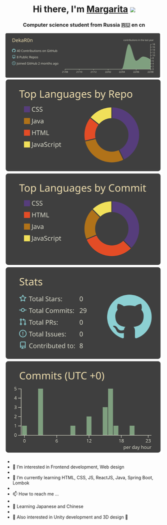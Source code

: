   
<h1 align="center">Hi there, I'm <a href="https://github.com/DekaR0n" target="_blank">Margarita</a> 
<img src="https://github.com/blackcater/blackcater/raw/main/images/Hi.gif" height="32"/></h1>
<h3 align="center">Computer science student from Russia 🇷🇺 en cn</h3>

[![](https://raw.githubusercontent.com/DekaR0n/profile-summary-cards-example/master/profile-summary-card-output/zenburn/0-profile-details.svg)](https://github.com/vn7n24fzkq/github-profile-summary-cards)
[![](https://raw.githubusercontent.com/DekaR0n/profile-summary-cards-example/master/profile-summary-card-output/zenburn/1-repos-per-language.svg)](https://github.com/vn7n24fzkq/github-profile-summary-cards) [![](https://raw.githubusercontent.com/DekaR0n/profile-summary-cards-example/master/profile-summary-card-output/zenburn/2-most-commit-language.svg)](https://github.com/vn7n24fzkq/github-profile-summary-cards)
[![](https://raw.githubusercontent.com/DekaR0n/profile-summary-cards-example/master/profile-summary-card-output/zenburn/3-stats.svg)](https://github.com/vn7n24fzkq/github-profile-summary-cards) [![](https://raw.githubusercontent.com/DekaR0n/profile-summary-cards-example/master/profile-summary-card-output/zenburn/4-productive-time.svg)](https://github.com/vn7n24fzkq/github-profile-summary-cards)


- 
- 👀 I’m interested in Frontend development, Web design
- 
- 🌱 I’m currently learning HTML, CSS, JS, ReactJS, Java, Spring Boot, Lombok
- 
- 📫 How to reach me ...
- 
- 🎍 Learning Japanese and Chinese
- 
- 👾 Also interested in Unity development and 3D design 👾

<!---
DekaR0n/DekaR0n is a ✨ special ✨ repository because its `README.md` (this file) appears on your GitHub profile.
You can click the Preview link to take a look at your changes.
--->
